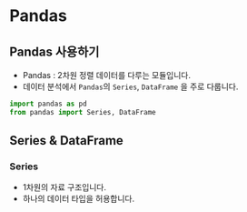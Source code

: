 # Pandas 

## Pandas 사용하기
- Pandas : 2차원 정렬 데이터를 다루는 모듈입니다.
- 데이터 분석에서 `Pandas`의  `Series`, `DataFrame` 을 주로 다룹니다.
```python
import pandas as pd
from pandas import Series, DataFrame
```

## Series & DataFrame

### Series
- 1차원의 자료 구조입니다.
- 하나의 데이터 타입을 허용합니다.
